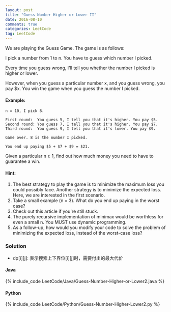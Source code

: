 ```yaml
---
layout: post
title: "Guess Number Higher or Lower II"
date: 2016-08-10
comments: true
categories: LeetCode
tag: LeetCode
---
```



We are playing the Guess Game. The game is as follows:

I pick a number from 1 to n. You have to guess which number I picked.

Every time you guess wrong, I'll tell you whether the number I picked is higher or lower.

However, when you guess a particular number x, and you guess wrong, you pay $x. You win the game when you guess the number I picked.

#### Example:
```
n = 10, I pick 8.

First round:  You guess 5, I tell you that it's higher. You pay $5.
Second round: You guess 7, I tell you that it's higher. You pay $7.
Third round:  You guess 9, I tell you that it's lower. You pay $9.

Game over. 8 is the number I picked.

You end up paying $5 + $7 + $9 = $21.
```
Given a particular n ≥ 1, find out how much money you need to have to guarantee a win.

#### Hint:

1. The best strategy to play the game is to minimize the maximum loss you could possibly face. Another strategy is to minimize the expected loss. Here, we are interested in the first scenario.
2. Take a small example (n = 3). What do you end up paying in the worst case?
3. Check out this article if you're still stuck.
4. The purely recursive implementation of minimax would be worthless for even a small n. You MUST use dynamic programming.
5. As a follow-up, how would you modify your code to solve the problem of minimizing the expected loss, instead of the worst-case loss?

<!--more-->
### Solution
* dp[i][j]: 表示搜索上下界位[i][j]时，需要付出的最大代价

#### Java
{% include_code LeetCode/Java/Guess-Number-Higher-or-Lower2.java %}

#### Python
{% include_code LeetCode/Python/Guess-Number-Higher-Lower2.py %}
